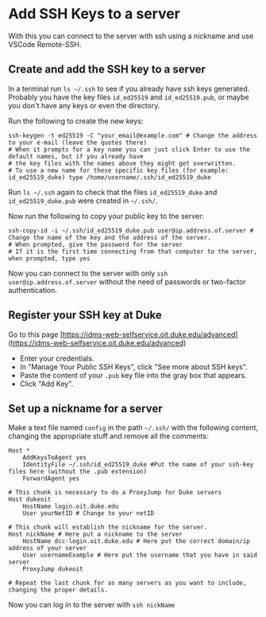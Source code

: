 # Add SSH Keys to a server
With this you can connect to the server with ssh using a nickname and use VSCode Remote-SSH.

## Create and add the SSH key to a server

In a terminal run `ls ~/.ssh` to see if you already have ssh keys generated. Probably you have the key files `id_ed25519` and `id_ed25519.pub`, 
or maybe you don't have any keys or even the directory.

Run the following to create the new keys: 
~~~
ssh-keygen -t ed25519 -C "your_email@example.com" # Change the address to your e-mail (leave the quotes there)
# When it prompts for a key name you can just click Enter to use the default names, but if you already have
# the key files with the names above they might get overwritten.
# To use a new name for these specific key files (for example: id_ed25519_duke) type /home/username/.ssh/id_ed25519_duke
~~~

Run `ls ~/.ssh`  again to check that the files `id_ed25519_duke` and `id_ed25519_duke.pub` were created in `~/.ssh/`.  

Now run the following to copy your public key to the server:
~~~
ssh-copy-id -i ~/.ssh/id_ed25519_duke.pub user@ip.address.of.server # Change the name of the key and the address of the server.
# When prompted, give the password for the server
# If it is the first time connecting from that computer to the server, when prompted, type yes
~~~

Now you can connect to the server with only `ssh user@ip.address.of.server` without the need of passwords or two-factor authentication.

## Register your SSH key at Duke
Go to this page [https://idms-web-selfservice.oit.duke.edu/advanced](https://idms-web-selfservice.oit.duke.edu/advanced) 
- Enter your credentials.  
- In "Manage Your Public SSH Keys",  click  "See more about SSH keys".  
- Paste the content of your `.pub` key file into the gray box that appears.  
- Click "Add Key".  

## Set up a nickname for a server
Make a text file named `config` in the path `~/.ssh/` with the following content, changing the appropriate stuff 
and remove all the comments:
~~~
Host *
    AddKeysToAgent yes
    IdentityFile ~/.ssh/id_ed25519_duke #Put the name of your ssh-key files here (without the .pub extension)
    ForwardAgent yes

# This chunk is necessary to do a ProxyJump for Duke servers
Host dukeoit 
    HostName login.oit.duke.edu
    User yourNetID # Change to your netID

# This chunk will establish the nickname for the server.
Host nickName # Here put a nickname to the server
    HostName dcc-login.oit.duke.edu # Here put the correct domain/ip address of your server
    User usernameExample # Here put the username that you have in said server
    ProxyJump dukeoit

# Repeat the last chunk for as many servers as you want to include, changing the proper details.
~~~

Now you can log in to the server with `ssh nickName`
